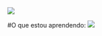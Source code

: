 <img src="https://img.shields.io/badge/Bootstrap-563D7C?style=for-the-badge&logo=bootstrap&logoColor=white" />

#O que estou aprendendo:
<img src="https://img.shields.io/badge/Node.js-339933?style=for-the-badge&logo=nodedotjs&logoColor=white">
